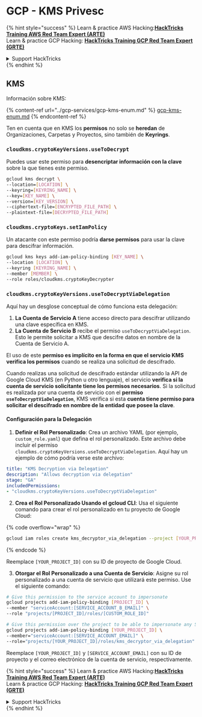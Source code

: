 # GCP - KMS Privesc

{% hint style="success" %}
Learn & practice AWS Hacking:<img src="../../../.gitbook/assets/image (1) (1) (1).png" alt="" data-size="line">[**HackTricks Training AWS Red Team Expert (ARTE)**](https://training.hacktricks.xyz/courses/arte)<img src="../../../.gitbook/assets/image (1) (1) (1).png" alt="" data-size="line">\
Learn & practice GCP Hacking: <img src="../../../.gitbook/assets/image (2).png" alt="" data-size="line">[**HackTricks Training GCP Red Team Expert (GRTE)**<img src="../../../.gitbook/assets/image (2).png" alt="" data-size="line">](https://training.hacktricks.xyz/courses/grte)

<details>

<summary>Support HackTricks</summary>

* Check the [**subscription plans**](https://github.com/sponsors/carlospolop)!
* **Join the** 💬 [**Discord group**](https://discord.gg/hRep4RUj7f) or the [**telegram group**](https://t.me/peass) or **follow** us on **Twitter** 🐦 [**@hacktricks\_live**](https://twitter.com/hacktricks_live)**.**
* **Share hacking tricks by submitting PRs to the** [**HackTricks**](https://github.com/carlospolop/hacktricks) and [**HackTricks Cloud**](https://github.com/carlospolop/hacktricks-cloud) github repos.

</details>
{% endhint %}

## KMS

Información sobre KMS:

{% content-ref url="../gcp-services/gcp-kms-enum.md" %}
[gcp-kms-enum.md](../gcp-services/gcp-kms-enum.md)
{% endcontent-ref %}

Ten en cuenta que en KMS los **permisos** no solo se **heredan** de Organizaciones, Carpetas y Proyectos, sino también de **Keyrings**.

### `cloudkms.cryptoKeyVersions.useToDecrypt`

Puedes usar este permiso para **desencriptar información con la clave** sobre la que tienes este permiso.
```bash
gcloud kms decrypt \
--location=[LOCATION] \
--keyring=[KEYRING_NAME] \
--key=[KEY_NAME] \
--version=[KEY_VERSION] \
--ciphertext-file=[ENCRYPTED_FILE_PATH] \
--plaintext-file=[DECRYPTED_FILE_PATH]
```
### `cloudkms.cryptoKeys.setIamPolicy`

Un atacante con este permiso podría **darse permisos** para usar la clave para descifrar información.
```bash
gcloud kms keys add-iam-policy-binding [KEY_NAME] \
--location [LOCATION] \
--keyring [KEYRING_NAME] \
--member [MEMBER] \
--role roles/cloudkms.cryptoKeyDecrypter
```
### `cloudkms.cryptoKeyVersions.useToDecryptViaDelegation`

Aquí hay un desglose conceptual de cómo funciona esta delegación:

1. **La Cuenta de Servicio A** tiene acceso directo para descifrar utilizando una clave específica en KMS.
2. **La Cuenta de Servicio B** recibe el permiso `useToDecryptViaDelegation`. Esto le permite solicitar a KMS que descifre datos en nombre de la Cuenta de Servicio A.

El uso de este **permiso es implícito en la forma en que el servicio KMS verifica los permisos** cuando se realiza una solicitud de descifrado.

Cuando realizas una solicitud de descifrado estándar utilizando la API de Google Cloud KMS (en Python u otro lenguaje), el servicio **verifica si la cuenta de servicio solicitante tiene los permisos necesarios**. Si la solicitud es realizada por una cuenta de servicio con el **permiso `useToDecryptViaDelegation`**, KMS verifica si esta **cuenta tiene permiso para solicitar el descifrado en nombre de la entidad que posee la clave**.

#### Configuración para la Delegación

1. **Definir el Rol Personalizado**: Crea un archivo YAML (por ejemplo, `custom_role.yaml`) que defina el rol personalizado. Este archivo debe incluir el permiso `cloudkms.cryptoKeyVersions.useToDecryptViaDelegation`. Aquí hay un ejemplo de cómo podría verse este archivo:
```yaml
title: "KMS Decryption via Delegation"
description: "Allows decryption via delegation"
stage: "GA"
includedPermissions:
- "cloudkms.cryptoKeyVersions.useToDecryptViaDelegation"
```
2. **Crea el Rol Personalizado Usando el gcloud CLI**: Usa el siguiente comando para crear el rol personalizado en tu proyecto de Google Cloud:

{% code overflow="wrap" %}
```bash
gcloud iam roles create kms_decryptor_via_delegation --project [YOUR_PROJECT_ID] --file custom_role.yaml
```
{% endcode %}

Reemplace `[YOUR_PROJECT_ID]` con su ID de proyecto de Google Cloud.

3. **Otorgar el Rol Personalizado a una Cuenta de Servicio**: Asigne su rol personalizado a una cuenta de servicio que utilizará este permiso. Use el siguiente comando:
```bash
# Give this permission to the service account to impersonate
gcloud projects add-iam-policy-binding [PROJECT_ID] \
--member "serviceAccount:[SERVICE_ACCOUNT_B_EMAIL]" \
--role "projects/[PROJECT_ID]/roles/[CUSTOM_ROLE_ID]"

# Give this permission over the project to be able to impersonate any SA
gcloud projects add-iam-policy-binding [YOUR_PROJECT_ID] \
--member="serviceAccount:[SERVICE_ACCOUNT_EMAIL]" \
--role="projects/[YOUR_PROJECT_ID]/roles/kms_decryptor_via_delegation"
```
Reemplace `[YOUR_PROJECT_ID]` y `[SERVICE_ACCOUNT_EMAIL]` con su ID de proyecto y el correo electrónico de la cuenta de servicio, respectivamente.

{% hint style="success" %}
Learn & practice AWS Hacking:<img src="../../../.gitbook/assets/image (1) (1) (1).png" alt="" data-size="line">[**HackTricks Training AWS Red Team Expert (ARTE)**](https://training.hacktricks.xyz/courses/arte)<img src="../../../.gitbook/assets/image (1) (1) (1).png" alt="" data-size="line">\
Learn & practice GCP Hacking: <img src="../../../.gitbook/assets/image (2).png" alt="" data-size="line">[**HackTricks Training GCP Red Team Expert (GRTE)**<img src="../../../.gitbook/assets/image (2).png" alt="" data-size="line">](https://training.hacktricks.xyz/courses/grte)

<details>

<summary>Support HackTricks</summary>

* Check the [**subscription plans**](https://github.com/sponsors/carlospolop)!
* **Join the** 💬 [**Discord group**](https://discord.gg/hRep4RUj7f) or the [**telegram group**](https://t.me/peass) or **follow** us on **Twitter** 🐦 [**@hacktricks\_live**](https://twitter.com/hacktricks_live)**.**
* **Share hacking tricks by submitting PRs to the** [**HackTricks**](https://github.com/carlospolop/hacktricks) and [**HackTricks Cloud**](https://github.com/carlospolop/hacktricks-cloud) github repos.

</details>
{% endhint %}
